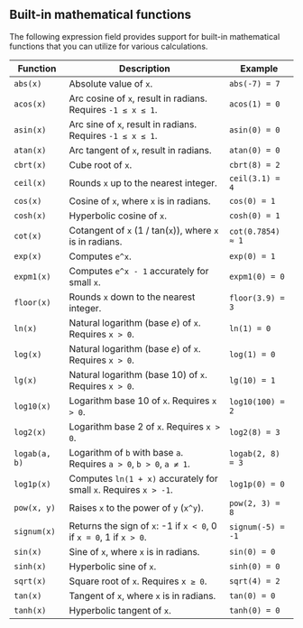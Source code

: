 ## Built-in mathematical functions
The following expression field provides support for built-in mathematical functions that you can utilize for various calculations.

| Function      | Description                                                         | Example           |
|---------------|---------------------------------------------------------------------|-------------------|
| `abs(x)`      | Absolute value of `x`.                                              | `abs(-7) = 7`     |
| `acos(x)`     | Arc cosine of `x`, result in radians. Requires `-1 ≤ x ≤ 1`.        | `acos(1) = 0`     |
| `asin(x)`     | Arc sine of `x`, result in radians. Requires `-1 ≤ x ≤ 1`.          | `asin(0) = 0`     |
| `atan(x)`     | Arc tangent of `x`, result in radians.                              | `atan(0) = 0`     |
| `cbrt(x)`     | Cube root of `x`.                                                   | `cbrt(8) = 2`     |
| `ceil(x)`     | Rounds `x` up to the nearest integer.                               | `ceil(3.1) = 4`   |
| `cos(x)`      | Cosine of `x`, where `x` is in radians.                             | `cos(0) = 1`      |
| `cosh(x)`     | Hyperbolic cosine of `x`.                                           | `cosh(0) = 1`     |
| `cot(x)`      | Cotangent of `x` (1 / tan(`x`)), where `x` is in radians.           | `cot(0.7854) ≈ 1` |
| `exp(x)`      | Computes `e^x`.                                                     | `exp(0) = 1`      |
| `expm1(x)`    | Computes `e^x - 1` accurately for small `x`.                        | `expm1(0) = 0`    |
| `floor(x)`    | Rounds `x` down to the nearest integer.                             | `floor(3.9) = 3`  |
| `ln(x)`       | Natural logarithm (base *e*) of `x`. Requires `x > 0`.              | `ln(1) = 0`       |
| `log(x)`      | Natural logarithm (base *e*) of `x`. Requires `x > 0`.              | `log(1) = 0`      |
| `lg(x)`       | Natural logarithm (base 10) of `x`. Requires `x > 0`.               | `lg(10) = 1`      |
| `log10(x)`    | Logarithm base 10 of `x`. Requires `x > 0`.                         | `log10(100) = 2`  |
| `log2(x)`     | Logarithm base 2 of `x`. Requires `x > 0`.                          | `log2(8) = 3`     |
| `logab(a, b)` | Logarithm of `b` with base `a`. Requires `a > 0`, `b > 0`, `a ≠ 1`. | `logab(2, 8) = 3` |
| `log1p(x)`    | Computes `ln(1 + x)` accurately for small `x`. Requires `x > -1`.   | `log1p(0) = 0`    |
| `pow(x, y)`   | Raises `x` to the power of `y` (`x^y`).                             | `pow(2, 3) = 8`   |
| `signum(x)`   | Returns the sign of `x`: -1 if `x < 0`, 0 if `x = 0`, 1 if `x > 0`. | `signum(-5) = -1` |
| `sin(x)`      | Sine of `x`, where `x` is in radians.                               | `sin(0) = 0`      |
| `sinh(x)`     | Hyperbolic sine of `x`.                                             | `sinh(0) = 0`     |
| `sqrt(x)`     | Square root of `x`. Requires `x ≥ 0`.                               | `sqrt(4) = 2`     |
| `tan(x)`      | Tangent of `x`, where `x` is in radians.                            | `tan(0) = 0`      |
| `tanh(x)`     | Hyperbolic tangent of `x`.                                          | `tanh(0) = 0`     |
